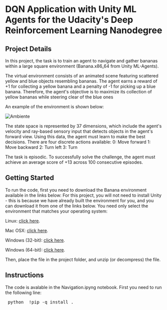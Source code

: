 # DQN Application with Unity ML Agents for the Udacity's Deep Reinforcement Learning Nanodegree
## Project Details
In this project, the task is to train an agent to navigate and gather bananas within a large square environment (Banana.x86_64 from Unity ML-Agents).

The virtual environment consists of an animated scene featuring scattered yellow and blue objects resembling bananas. The agent earns a reward of +1 for collecting a yellow banana and a penalty of -1 for picking up a blue banana. Therefore, the agent's objective is to maximize its collection of yellow bananas while steering clear of the blue ones

An example of the environment is shown below:

![Ambiente](https://video.udacity-data.com/topher/2018/June/5b1ab4b0_banana/banana.gif)

The state space is represented by 37 dimensions, which include the agent's velocity and ray-based sensory input that detects objects in the agent's forward view. Using this data, the agent must learn to make the best decisions. There are four discrete actions available:
0: Move forward
1: Move backward
2: Turn left
3: Turn 

The task is episodic. To successfully solve the challenge, the agent must achieve an average score of +13 across 100 consecutive episodes.

## Getting Started
To run the code, first you need to download the Banana environment available in the links below:
For this project, you will not need to install Unity - this is because we have already built the environment for you, and you can download it from one of the links below. You need only select the environment that matches your operating system:

Linux: [click here](https://s3-us-west-1.amazonaws.com/udacity-drlnd/P1/Banana/Banana_Linux.zip).

Mac OSX: [click here](https://s3-us-west-1.amazonaws.com/udacity-drlnd/P1/Banana/Banana.app.zip).

Windows (32-bit): [click here](https://s3-us-west-1.amazonaws.com/udacity-drlnd/P1/Banana/Banana_Windows_x86.zip).

Windows (64-bit): [click here](https://s3-us-west-1.amazonaws.com/udacity-drlnd/P1/Banana/Banana_Windows_x86_64.zip).

Then, place the file in the project folder, and unzip (or decompress) the file.



## Instructions
The code is avalable in the Navigation.ipyng notebook. First you need to run the following line:

<pre> python  !pip -q install . </pre
